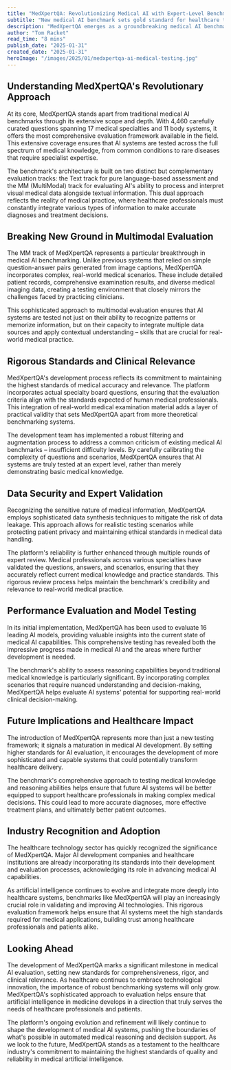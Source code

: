 ```yaml
---
title: "MedXpertQA: Revolutionizing Medical AI with Expert-Level Benchmark Testing"
subtitle: "New medical AI benchmark sets gold standard for healthcare technology evaluation"
description: "MedXpertQA emerges as a groundbreaking medical AI benchmark, featuring 4,460 expert-level questions across 17 specialties and innovative multimodal testing capabilities. This comprehensive evaluation system sets new standards for validating AI in healthcare, ensuring systems can match the complexity of real medical decision-making."
author: "Tom Racket"
read_time: "8 mins"
publish_date: "2025-01-31"
created_date: "2025-01-31"
heroImage: "/images/2025/01/medxpertqa-ai-medical-testing.jpg"
---
```


## Understanding MedXpertQA's Revolutionary Approach

At its core, MedXpertQA stands apart from traditional medical AI benchmarks through its extensive scope and depth. With 4,460 carefully curated questions spanning 17 medical specialties and 11 body systems, it offers the most comprehensive evaluation framework available in the field. This extensive coverage ensures that AI systems are tested across the full spectrum of medical knowledge, from common conditions to rare diseases that require specialist expertise.

The benchmark's architecture is built on two distinct but complementary evaluation tracks: the Text track for pure language-based assessment and the MM (MultiModal) track for evaluating AI's ability to process and interpret visual medical data alongside textual information. This dual approach reflects the reality of medical practice, where healthcare professionals must constantly integrate various types of information to make accurate diagnoses and treatment decisions.

## Breaking New Ground in Multimodal Evaluation

The MM track of MedXpertQA represents a particular breakthrough in medical AI benchmarking. Unlike previous systems that relied on simple question-answer pairs generated from image captions, MedXpertQA incorporates complex, real-world medical scenarios. These include detailed patient records, comprehensive examination results, and diverse medical imaging data, creating a testing environment that closely mirrors the challenges faced by practicing clinicians.

This sophisticated approach to multimodal evaluation ensures that AI systems are tested not just on their ability to recognize patterns or memorize information, but on their capacity to integrate multiple data sources and apply contextual understanding – skills that are crucial for real-world medical practice.

## Rigorous Standards and Clinical Relevance

MedXpertQA's development process reflects its commitment to maintaining the highest standards of medical accuracy and relevance. The platform incorporates actual specialty board questions, ensuring that the evaluation criteria align with the standards expected of human medical professionals. This integration of real-world medical examination material adds a layer of practical validity that sets MedXpertQA apart from more theoretical benchmarking systems.

The development team has implemented a robust filtering and augmentation process to address a common criticism of existing medical AI benchmarks – insufficient difficulty levels. By carefully calibrating the complexity of questions and scenarios, MedXpertQA ensures that AI systems are truly tested at an expert level, rather than merely demonstrating basic medical knowledge.

## Data Security and Expert Validation

Recognizing the sensitive nature of medical information, MedXpertQA employs sophisticated data synthesis techniques to mitigate the risk of data leakage. This approach allows for realistic testing scenarios while protecting patient privacy and maintaining ethical standards in medical data handling.

The platform's reliability is further enhanced through multiple rounds of expert review. Medical professionals across various specialties have validated the questions, answers, and scenarios, ensuring that they accurately reflect current medical knowledge and practice standards. This rigorous review process helps maintain the benchmark's credibility and relevance to real-world medical practice.

## Performance Evaluation and Model Testing

In its initial implementation, MedXpertQA has been used to evaluate 16 leading AI models, providing valuable insights into the current state of medical AI capabilities. This comprehensive testing has revealed both the impressive progress made in medical AI and the areas where further development is needed.

The benchmark's ability to assess reasoning capabilities beyond traditional medical knowledge is particularly significant. By incorporating complex scenarios that require nuanced understanding and decision-making, MedXpertQA helps evaluate AI systems' potential for supporting real-world clinical decision-making.

## Future Implications and Healthcare Impact

The introduction of MedXpertQA represents more than just a new testing framework; it signals a maturation in medical AI development. By setting higher standards for AI evaluation, it encourages the development of more sophisticated and capable systems that could potentially transform healthcare delivery.

The benchmark's comprehensive approach to testing medical knowledge and reasoning abilities helps ensure that future AI systems will be better equipped to support healthcare professionals in making complex medical decisions. This could lead to more accurate diagnoses, more effective treatment plans, and ultimately better patient outcomes.

## Industry Recognition and Adoption

The healthcare technology sector has quickly recognized the significance of MedXpertQA. Major AI development companies and healthcare institutions are already incorporating its standards into their development and evaluation processes, acknowledging its role in advancing medical AI capabilities.

As artificial intelligence continues to evolve and integrate more deeply into healthcare systems, benchmarks like MedXpertQA will play an increasingly crucial role in validating and improving AI technologies. This rigorous evaluation framework helps ensure that AI systems meet the high standards required for medical applications, building trust among healthcare professionals and patients alike.

## Looking Ahead

The development of MedXpertQA marks a significant milestone in medical AI evaluation, setting new standards for comprehensiveness, rigor, and clinical relevance. As healthcare continues to embrace technological innovation, the importance of robust benchmarking systems will only grow. MedXpertQA's sophisticated approach to evaluation helps ensure that artificial intelligence in medicine develops in a direction that truly serves the needs of healthcare professionals and patients.

The platform's ongoing evolution and refinement will likely continue to shape the development of medical AI systems, pushing the boundaries of what's possible in automated medical reasoning and decision support. As we look to the future, MedXpertQA stands as a testament to the healthcare industry's commitment to maintaining the highest standards of quality and reliability in medical artificial intelligence.